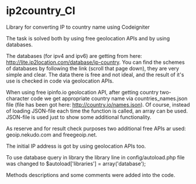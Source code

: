 # ip2country_CI
Library for converting IP to country name using Codeigniter

The task is solved both by using free geolocation APIs and by using databases.

The databases (for ipv4 and ipv6) are getting from here: http://lite.ip2location.com/database/ip-country. You can find the schemes of databases by following the link (scroll that page down), they are very simple and clear. The data there is free and not ideal, and the result of it's use is checked in code via geolocation APIs.

When using free ipinfo.io geolocation API, after getting country two-character code
we get appropriate country name via countries_names.json file (file has been got here: http://country.io/names.json). Of course, instead of loading JSON-file each time the function is called, an array can be used. JSON-file is used just to show some additional functionality.

As reserve and for result check purposes two additional free APIs ar used:
geoip.nekudo.com and freegeoip.net.

The initial IP address is got by using geolocation APIs too.

To use database query in library the library line in config/autoload.php file was changed to
$autoload['libraries'] = array('database');

Methods descriptions and some comments were added into the code.
